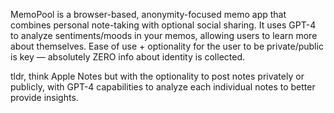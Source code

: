 MemoPool is a browser-based, anonymity-focused memo app that combines personal note-taking with optional social sharing. It uses GPT-4 to analyze sentiments/moods in your memos, allowing users to learn more about themselves. Ease of use + optionality for the user to be private/public is key — absolutely ZERO info about identity is collected.

tldr, think Apple Notes but with the optionality to post notes privately or publicly, with GPT-4 capabilities to analyze each individual notes to better provide insights.
